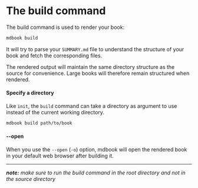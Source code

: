 # The build command

The build command is used to render your book:

```bash
mdbook build
```

It will try to parse your `SUMMARY.md` file to understand the structure of your book
and fetch the corresponding files.

The rendered output will maintain the same directory structure as the source for
convenience. Large books will therefore remain structured when rendered.

#### Specify a directory

Like `init`, the `build` command can take a directory as argument to use instead of the
current working directory.

```bash
mdbook build path/to/book
```

#### --open

When you use the `--open` (`-o`) option, mdbook will open the rendered book in
your default web browser after building it.

-------------------

***note:*** *make sure to run the build command in the root directory and not in the source directory*
